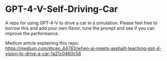 # GPT-4-V-Self-Driving-Car
A repo for using GPT-4-V to drive a car in a simulation.
Please feel free to borrow this and add your own flavor, tune the prompt and see if you can improve the performance.


Medium article explaining this repo:
https://medium.com/@ceo_44783/when-ai-meets-asphalt-teaching-gpt-4-vision-to-drive-a-car-1a21c0460c58
